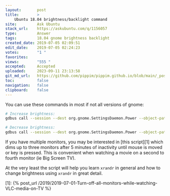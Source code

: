 ```yaml
---
layout:       post
title:        >
    Ubuntu 18.04 brightness/backlight command
site:         Ask Ubuntu
stack_url:    https://askubuntu.com/q/1156057
type:         Answer
tags:         18.04 gnome brightness backlight
created_date: 2019-07-05 02:09:51
edit_date:    2019-07-05 02:24:23
votes:        "1 "
favorites:    
views:        "555 "
accepted:     Accepted
uploaded:     2023-09-11 23:13:58
git_md_url:   https://github.com/pippim/pippim.github.io/blob/main/_posts/2019/2019-07-05-Ubuntu-18.04-brightness_backlight-command.md
toc:          false
navigation:   false
clipboard:    false
---
```


You can use these commands in most if not all versions of gnome:



``` bash
# Increase brightness:
gdbus call --session --dest org.gnome.SettingsDaemon.Power --object-path /org/gnome/SettingsDaemon/Power --method org.gnome.SettingsDaemon.Power.Screen.StepUp

# Decrease brightness:
gdbus call --session --dest org.gnome.SettingsDaemon.Power --object-path /org/gnome/SettingsDaemon/Power --method org.gnome.SettingsDaemon.Power.Screen.StepDown
```

If you have multiple monitors, you may be interested in [this script][1] which dims up to three monitors after 5 minutes of inactivity until mouse is moved or key is pressed. This is convenient when watching a movie on a second to fourth monitor (ie Big Screen TV).

At the very least the script will help you learn `xrandr` in general and how to change brightness using `xrandr` in great detail.


  [1]: {% post_url /2019/2019-07-01-Turn-off-all-monitors-while-watching-VLC-media-on-TV %}
